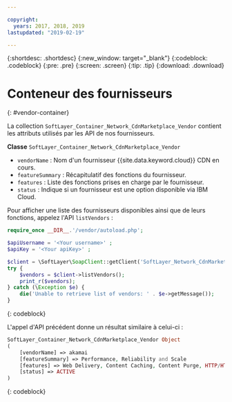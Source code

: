 ```yaml
---

copyright:
  years: 2017, 2018, 2019
lastupdated: "2019-02-19"

---
```


{:shortdesc: .shortdesc}
{:new_window: target="_blank"}
{:codeblock: .codeblock}
{:pre: .pre}
{:screen: .screen}
{:tip: .tip}
{:download: .download}

# Conteneur des fournisseurs
{: #vendor-container}

La collection `SoftLayer_Container_Network_CdnMarketplace_Vendor` contient les attributs utilisés par les API de nos fournisseurs.


**Classe** `SoftLayer_Container_Network_CdnMarketplace_Vendor`  
* `vendorName` : Nom d'un fournisseur {{site.data.keyword.cloud}} CDN en cours.  
* `featureSummary` : Récapitulatif des fonctions du fournisseur.  
* `features` : Liste des fonctions prises en charge par le fournisseur.  
* `status` : Indique si un fournisseur est une option disponible via IBM Cloud.


Pour afficher une liste des fournisseurs disponibles ainsi que de leurs fonctions, appelez l'API `listVendors` :

```php
require_once __DIR__.'/vendor/autoload.php';

$apiUsername = '<Your username>' ;
$apiKey = '<Your apiKey>' ;

$client = \SoftLayer\SoapClient::getClient('SoftLayer_Network_CdnMarketplace_Vendor', null, $apiUsername, $apiKey);
try {
    $vendors = $client->listVendors();
    print_r($vendors);
} catch (\Exception $e) {
    die('Unable to retrieve list of vendors: ' . $e->getMessage());
}
```
{: codeblock}

L'appel d'API précédent donne un résultat similaire à celui-ci :

```php
SoftLayer_Container_Network_CdnMarketplace_Vendor Object
(
    [vendorName] => akamai
    [featureSummary] => Performance, Reliability and Scale
    [features] => Web Delivery, Content Caching, Content Purge, HTTP/HTTPS Support
    [status] => ACTIVE
)
```
{: codeblock}
